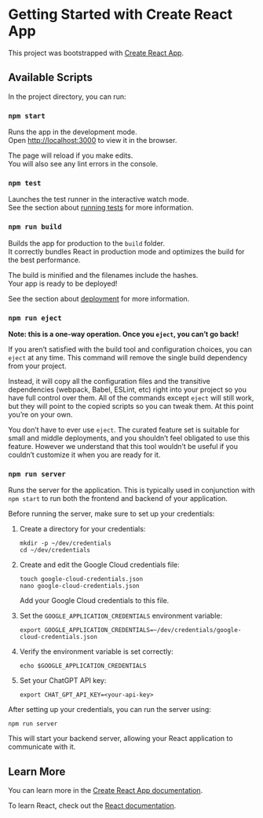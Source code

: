 # Getting Started with Create React App

This project was bootstrapped with [Create React App](https://github.com/facebook/create-react-app).

## Available Scripts

In the project directory, you can run:

### `npm start`

Runs the app in the development mode.\
Open [http://localhost:3000](http://localhost:3000) to view it in the browser.

The page will reload if you make edits.\
You will also see any lint errors in the console.

### `npm test`

Launches the test runner in the interactive watch mode.\
See the section about [running tests](https://facebook.github.io/create-react-app/docs/running-tests) for more information.

### `npm run build`

Builds the app for production to the `build` folder.\
It correctly bundles React in production mode and optimizes the build for the best performance.

The build is minified and the filenames include the hashes.\
Your app is ready to be deployed!

See the section about [deployment](https://facebook.github.io/create-react-app/docs/deployment) for more information.

### `npm run eject`

**Note: this is a one-way operation. Once you `eject`, you can’t go back!**

If you aren’t satisfied with the build tool and configuration choices, you can `eject` at any time. This command will remove the single build dependency from your project.

Instead, it will copy all the configuration files and the transitive dependencies (webpack, Babel, ESLint, etc) right into your project so you have full control over them. All of the commands except `eject` will still work, but they will point to the copied scripts so you can tweak them. At this point you’re on your own.

You don’t have to ever use `eject`. The curated feature set is suitable for small and middle deployments, and you shouldn’t feel obligated to use this feature. However we understand that this tool wouldn’t be useful if you couldn’t customize it when you are ready for it.

### `npm run server`

Runs the server for the application. This is typically used in conjunction with `npm start` to run both the frontend and backend of your application.

Before running the server, make sure to set up your credentials:

1. Create a directory for your credentials:
   ```
   mkdir -p ~/dev/credentials
   cd ~/dev/credentials
   ```

2. Create and edit the Google Cloud credentials file:
   ```
   touch google-cloud-credentials.json
   nano google-cloud-credentials.json
   ```
   Add your Google Cloud credentials to this file.

3. Set the `GOOGLE_APPLICATION_CREDENTIALS` environment variable:
   ```
   export GOOGLE_APPLICATION_CREDENTIALS=~/dev/credentials/google-cloud-credentials.json
   ```

4. Verify the environment variable is set correctly:
   ```
   echo $GOOGLE_APPLICATION_CREDENTIALS
   ```

5. Set your ChatGPT API key:
   ```
   export CHAT_GPT_API_KEY=<your-api-key>
   ```

After setting up your credentials, you can run the server using:

```
npm run server
```

This will start your backend server, allowing your React application to communicate with it.

## Learn More

You can learn more in the [Create React App documentation](https://facebook.github.io/create-react-app/docs/getting-started).

To learn React, check out the [React documentation](https://reactjs.org/).



